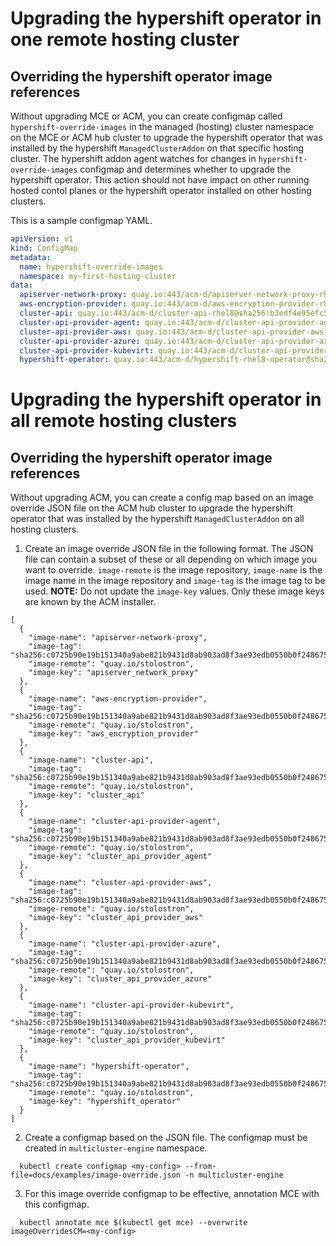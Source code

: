# Upgrading the hypershift operator in one remote hosting cluster

## Overriding the hypershift operator image references

Without upgrading MCE or ACM, you can create configmap called `hypershift-override-images` in the managed (hosting) cluster namespace on the MCE or ACM hub cluster to upgrade the hypershift operator that was installed by the hypershift `ManagedClusterAddon` on that specific hosting cluster. The hypershift addon agent watches for changes in `hypershift-override-images` configmap and determines whether to upgrade the hypershift operator. This action should not have impact on other running hosted contol planes or the hypershift operator installed on other hosting clusters.

This is a sample configmap YAML.

```YAML
apiVersion: v1
kind: ConfigMap
metadata:
  name: hypershift-override-images
  namespace: my-first-hosting-cluster
data:
  apiserver-network-proxy: quay.io:443/acm-d/apiserver-network-proxy-rhel8@sha256:90af8dd96676f1b07d9420924628ffe91682971d377030fe752d1bae226c8ffe
  aws-encryption-provider: quay.io:443/acm-d/aws-encryption-provider-rhel8@sha256:b3256a9a917f0895bb0973a5ee690dc649b66b9c8e14da789e6fa352e2bece4c
  cluster-api: quay.io:443/acm-d/cluster-api-rhel8@sha256:b3edf4e95efc5dd749b938d85be63fc7b927f7c7b6d088fae3a4700f756f7c6f
  cluster-api-provider-agent: quay.io:443/acm-d/cluster-api-provider-agent-rhel8@sha256:b02c207a1fc77da4d5e33b5cadf5f79da445a6656f26004b186a7cadbf19a74d
  cluster-api-provider-aws: quay.io:443/acm-d/cluster-api-provider-aws-rhel8@sha256:065bf16f8a18a6de58ed522e4bbcdc2b744a9f89d73a39bdd36dcc297c493c39
  cluster-api-provider-azure: quay.io:443/acm-d/cluster-api-provider-azure-rhel8@sha256:9f9061f05c1a794b6ece36b481b107646bafe411457cfdc73bcc64c102c12ae4
  cluster-api-provider-kubevirt: quay.io:443/acm-d/cluster-api-provider-kubevirt-rhel8@sha256:b76fc28b739b24a3b367000c47b973220252f5e8cd01a0243e54ba9aab79d298
  hypershift-operator: quay.io:443/acm-d/hypershift-rhel8-operator@sha256:eedb58e7b9c4d9e49c6c53d1b5b97dfddcdffe839bbffd4fb950760715d24244
```

# Upgrading the hypershift operator in all remote hosting clusters

## Overriding the hypershift operator image references

Without upgrading ACM, you can create a config map based on an image override JSON file on the ACM hub cluster to upgrade the hypershift operator that was installed by the hypershift `ManagedClusterAddon` on all hosting clusters.

1. Create an image override JSON file in the following format. The JSON file can contain a subset of these or all depending on which image you want to override. `image-remote` is the image repository, `image-name` is the image name in the image repository and `image-tag` is the image tag to be used. **NOTE:** Do not update the `image-key` values. Only these image keys are known by the ACM installer.

```
[
  {
    "image-name": "apiserver-network-proxy",
    "image-tag": "sha256:c0725b90e19b151340a9abe821b9431d8ab903ad8f3ae93edb0550b0f2486756",
    "image-remote": "quay.io/stolostron",
    "image-key": "apiserver_network_proxy"
  },
  {
    "image-name": "aws-encryption-provider",
    "image-tag": "sha256:c0725b90e19b151340a9abe821b9431d8ab903ad8f3ae93edb0550b0f2486756",
    "image-remote": "quay.io/stolostron",
    "image-key": "aws_encryption_provider"
  },
  {
    "image-name": "cluster-api",
    "image-tag": "sha256:c0725b90e19b151340a9abe821b9431d8ab903ad8f3ae93edb0550b0f2486756",
    "image-remote": "quay.io/stolostron",
    "image-key": "cluster_api"
  },
  {
    "image-name": "cluster-api-provider-agent",
    "image-tag": "sha256:c0725b90e19b151340a9abe821b9431d8ab903ad8f3ae93edb0550b0f2486756",
    "image-remote": "quay.io/stolostron",
    "image-key": "cluster_api_provider_agent"
  },
  {
    "image-name": "cluster-api-provider-aws",
    "image-tag": "sha256:c0725b90e19b151340a9abe821b9431d8ab903ad8f3ae93edb0550b0f2486756",
    "image-remote": "quay.io/stolostron",
    "image-key": "cluster_api_provider_aws"
  },
  {
    "image-name": "cluster-api-provider-azure",
    "image-tag": "sha256:c0725b90e19b151340a9abe821b9431d8ab903ad8f3ae93edb0550b0f2486756",
    "image-remote": "quay.io/stolostron",
    "image-key": "cluster_api_provider_azure"
  },
  {
    "image-name": "cluster-api-provider-kubevirt",
    "image-tag": "sha256:c0725b90e19b151340a9abe821b9431d8ab903ad8f3ae93edb0550b0f2486756",
    "image-remote": "quay.io/stolostron",
    "image-key": "cluster_api_provider_kubevirt"
  },
  {
    "image-name": "hypershift-operator",
    "image-tag": "sha256:c0725b90e19b151340a9abe821b9431d8ab903ad8f3ae93edb0550b0f2486756",
    "image-remote": "quay.io/stolostron",
    "image-key": "hypershift_operator"
  }
]
```

2. Create a configmap based on the JSON file. The configmap must be created in `multicluster-engine` namespace.

```
  kubectl create configmap <my-config> --from-file=docs/examples/image-override.json -n multicluster-engine
```

3. For this image override configmap to be effective, annotation MCE with this configmap.

```
  kubectl annotate mce $(kubectl get mce) --overwrite imageOverridesCM=<my-config>
```